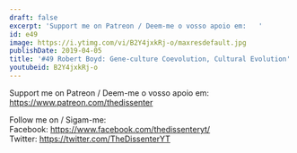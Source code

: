 ```yaml
---
draft: false
excerpt: 'Support me on Patreon / Deem-me o vosso apoio em:   '
id: e49
image: https://i.ytimg.com/vi/B2Y4jxkRj-o/maxresdefault.jpg
publishDate: 2019-04-05
title: '#49 Robert Boyd: Gene-culture Coevolution, Cultural Evolution'
youtubeid: B2Y4jxkRj-o
---
```

Support me on Patreon / Deem-me o vosso apoio em:   
https://www.patreon.com/thedissenter

Follow me on / Sigam-me:  
Facebook: https://www.facebook.com/thedissenteryt/  
Twitter: https://twitter.com/TheDissenterYT
